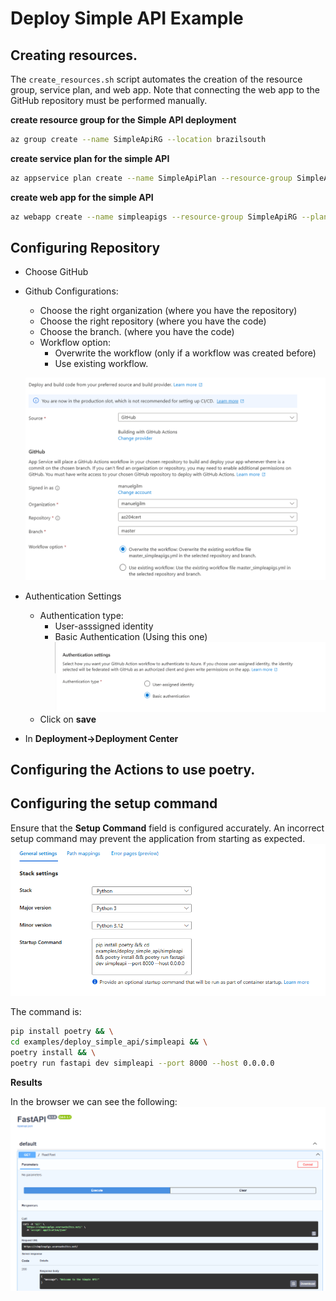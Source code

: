 # Deploy Simple API Example

## Creating resources. 
The `create_resources.sh` script automates the creation of the resource group, service plan, and web app. Note that connecting the web app to the GitHub repository must be performed manually.

**create resource group for the Simple API deployment**
```bash
az group create --name SimpleApiRG --location brazilsouth
```

**create service plan for the simple API**

```bash
az appservice plan create --name SimpleApiPlan --resource-group SimpleApiRG --sku S1 --is-linux
```

**create web app for the simple API** 
```bash
az webapp create --name simpleapigs --resource-group SimpleApiRG --plan SimpleApiPlan --basic-auth Enabled --runtime "Python:3.12" 
```
## Configuring Repository
* Choose GitHub 

* Github Configurations:
    * Choose the right organization (where you have the repository)
    * Choose the right repository (where you have the code)
    * Choose the branch. (where you have the code)
    * Workflow option: 
        * Overwrite the workflow (only if a workflow was created before)
        * Use existing workflow. 

    ![alt text](image-3.png)

* Authentication Settings
   * Authentication type:
        * User-asssigned identity
        * Basic Authentication (Using this one)
        ![alt text](image-4.png)
    * Click on **save**



* In **Deployment->Deployment Center**

## Configuring the Actions to use poetry.
## Configuring the setup command
Ensure that the **Setup Command** field is configured accurately. An incorrect setup command may prevent the application from starting as expected.
![alt text](image.png)

The command is: 
```bash
pip install poetry && \
cd examples/deploy_simple_api/simpleapi && \
poetry install && \
poetry run fastapi dev simpleapi --port 8000 --host 0.0.0.0
```

**Results**

In the browser we can see the following:
![alt text](image-1.png)
